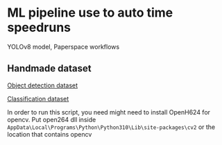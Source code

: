 # ML pipeline use to auto time speedruns
YOLOv8 model, Paperspace workflows
## Handmade dataset
[Object detection dataset](https://universe.roboflow.com/auto-time/autotime)

[Classification dataset](https://universe.roboflow.com/auto-time/auto-time-classify)

In order to run this script, you need might need to install OpenH624 for opencv. Put open264 dll inside 
`AppData\Local\Programs\Python\Python310\Lib\site-packages\cv2` or the location that contains opencv